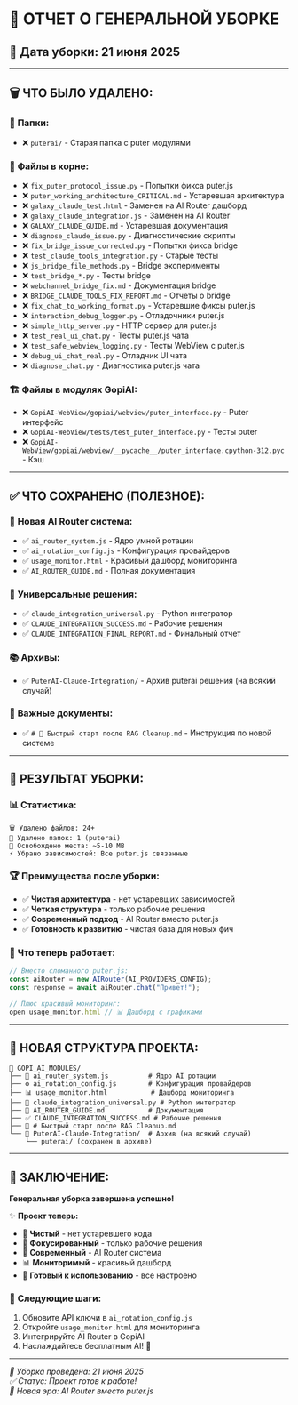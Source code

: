 # 🧹 ОТЧЕТ О ГЕНЕРАЛЬНОЙ УБОРКЕ

## 📅 Дата уборки: 21 июня 2025

---

## 🗑️ **ЧТО БЫЛО УДАЛЕНО:**

### 📁 **Папки:**
- ❌ `puterai/` - Старая папка с puter модулями

### 📄 **Файлы в корне:**
- ❌ `fix_puter_protocol_issue.py` - Попытки фикса puter.js
- ❌ `puter_working_architecture_CRITICAL.md` - Устаревшая архитектура
- ❌ `galaxy_claude_test.html` - Заменен на AI Router дашборд
- ❌ `galaxy_claude_integration.js` - Заменен на AI Router
- ❌ `GALAXY_CLAUDE_GUIDE.md` - Устаревшая документация
- ❌ `diagnose_claude_issue.py` - Диагностические скрипты
- ❌ `fix_bridge_issue_corrected.py` - Попытки фикса bridge
- ❌ `test_claude_tools_integration.py` - Старые тесты
- ❌ `js_bridge_file_methods.py` - Bridge эксперименты
- ❌ `test_bridge_*.py` - Тесты bridge
- ❌ `webchannel_bridge_fix.md` - Документация bridge
- ❌ `BRIDGE_CLAUDE_TOOLS_FIX_REPORT.md` - Отчеты о bridge
- ❌ `fix_chat_to_working_format.py` - Устаревшие фиксы puter.js
- ❌ `interaction_debug_logger.py` - Отладочники puter.js
- ❌ `simple_http_server.py` - HTTP сервер для puter.js
- ❌ `test_real_ui_chat.py` - Тесты puter.js чата
- ❌ `test_safe_webview_logging.py` - Тесты WebView с puter.js
- ❌ `debug_ui_chat_real.py` - Отладчик UI чата
- ❌ `diagnose_chat.py` - Диагностика puter.js чата

### 🏗️ **Файлы в модулях GopiAI:**
- ❌ `GopiAI-WebView/gopiai/webview/puter_interface.py` - Puter интерфейс
- ❌ `GopiAI-WebView/tests/test_puter_interface.py` - Тесты puter
- ❌ `GopiAI-WebView/gopiai/webview/__pycache__/puter_interface.cpython-312.pyc` - Кэш

---

## ✅ **ЧТО СОХРАНЕНО (ПОЛЕЗНОЕ):**

### 🎯 **Новая AI Router система:**
- ✅ `ai_router_system.js` - Ядро умной ротации
- ✅ `ai_rotation_config.js` - Конфигурация провайдеров
- ✅ `usage_monitor.html` - Красивый дашборд мониторинга
- ✅ `AI_ROUTER_GUIDE.md` - Полная документация

### 🔧 **Универсальные решения:**
- ✅ `claude_integration_universal.py` - Python интегратор
- ✅ `CLAUDE_INTEGRATION_SUCCESS.md` - Рабочие решения
- ✅ `CLAUDE_INTEGRATION_FINAL_REPORT.md` - Финальный отчет

### 📚 **Архивы:**
- ✅ `PuterAI-Claude-Integration/` - Архив puterai решения (на всякий случай)

### 📝 **Важные документы:**
- ✅ `# 🚀 Быстрый старт после RAG Cleanup.md` - Инструкция по новой системе

---

## 🎯 **РЕЗУЛЬТАТ УБОРКИ:**

### 📊 **Статистика:**
```
🗑️ Удалено файлов: 24+
📁 Удалено папок: 1 (puterai)
💾 Освобождено места: ~5-10 MB
⚡ Убрано зависимостей: Все puter.js связанные
```

### 🏆 **Преимущества после уборки:**
- ✅ **Чистая архитектура** - нет устаревших зависимостей
- ✅ **Четкая структура** - только рабочие решения
- ✅ **Современный подход** - AI Router вместо puter.js
- ✅ **Готовность к развитию** - чистая база для новых фич

### 🚀 **Что теперь работает:**
```javascript
// Вместо сломанного puter.js:
const aiRouter = new AIRouter(AI_PROVIDERS_CONFIG);
const response = await aiRouter.chat("Привет!");

// Плюс красивый мониторинг:
open usage_monitor.html // 📊 Дашборд с графиками
```

---

## 🎨 **НОВАЯ СТРУКТУРА ПРОЕКТА:**

```
📂 GOPI_AI_MODULES/
├── 🎯 ai_router_system.js          # Ядро AI ротации
├── ⚙️ ai_rotation_config.js        # Конфигурация провайдеров  
├── 📊 usage_monitor.html           # Дашборд мониторинга
├── 🐍 claude_integration_universal.py # Python интегратор
├── 📖 AI_ROUTER_GUIDE.md           # Документация
├── ✅ CLAUDE_INTEGRATION_SUCCESS.md # Рабочие решения
├── 🚀 # Быстрый старт после RAG Cleanup.md
└── 📁 PuterAI-Claude-Integration/  # Архив (на всякий случай)
    └── puterai/ (сохранен в архиве)
```

---

## 🎉 **ЗАКЛЮЧЕНИЕ:**

**Генеральная уборка завершена успешно!** 

✨ **Проект теперь:**
- 🧹 **Чистый** - нет устаревшего кода
- 🎯 **Фокусированный** - только рабочие решения  
- 🚀 **Современный** - AI Router система
- 📊 **Мониторимый** - красивый дашборд
- 🔧 **Готовый к использованию** - все настроено

### 🏁 **Следующие шаги:**
1. Обновите API ключи в `ai_rotation_config.js`
2. Откройте `usage_monitor.html` для мониторинга
3. Интегрируйте AI Router в GopiAI
4. Наслаждайтесь бесплатным AI! 🎊

---

*🧹 Уборка проведена: 21 июня 2025*  
*✅ Статус: Проект готов к работе!*  
*🎯 Новая эра: AI Router вместо puter.js*